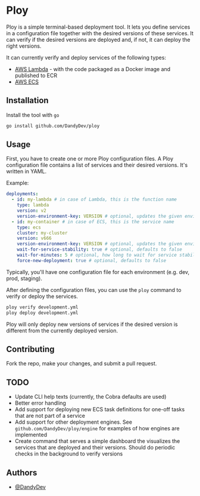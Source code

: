 # Ploy

Ploy is a simple terminal-based deployment tool. It lets you define services in a configuration
file together with the desired versions of these services. It can verify if the desired versions
are deployed and, if not, it can deploy the right versions.

It can currently verify and deploy services of the following types:

- [AWS Lambda](https://aws.amazon.com/lambda/) - with the code packaged as a Docker image and
  published to ECR
- [AWS ECS](https://aws.amazon.com/ecs/)

## Installation

Install the tool with `go`

```bash
go install github.com/DandyDev/ploy
```

## Usage

First, you have to create one or more Ploy configuration files. A Ploy configuration file 
contains a list of services and their desired versions. It's written in YAML.

Example:

```yaml
deployments:
  - id: my-lambda # in case of Lambda, this is the function name
    type: lambda
    version: v2
    version-environment-key: VERSION # optional, updates the given environment variable with the version when deploying 
  - id: my-container # in case of ECS, this is the service name
    type: ecs
    cluster: my-cluster
    version: v666
    version-environment-key: VERSION # optional, updates the given environment variable in the container with the version when deploying
    wait-for-service-stability: true # optional, defaults to false
    wait-for-minutes: 5 # optional, how long to wait for service stability, defaults to 30
    force-new-deployment: true # optional, defaults to false
```

Typically, you'll have one configuration file for each environment (e.g. dev, prod, staging).

After defining the configuration files, you can use the `ploy` command to verify or deploy the 
services.

```bash
ploy verify development.yml
ploy deploy development.yml
```

Ploy will only deploy new versions of services if the desired version is different from the 
currently deployed version.

## Contributing

Fork the repo, make your changes, and submit a pull request.

## TODO

- Update CLI help texts (currently, the Cobra defaults are used)
- Better error handling
- Add support for deploying new ECS task definitions for one-off tasks that are not part of a 
  service
- Add support for other deployment engines. See `github.com/DandyDev/ploy/engine` for examples of 
  how engines are implemented
- Create command that serves a simple dashboard the visualizes the services that are deployed 
  and their versions. Should do periodic checks in the background to verify versions

## Authors

- [@DandyDev](https://www.github.com/DandyDev)
